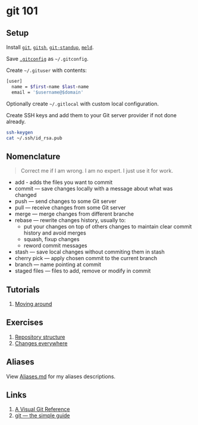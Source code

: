 # git 101

## Setup

Install [`git`](https://git-scm.com/download/linux), [`gitsh`](https://github.com/thoughtbot/gitsh/blob/master/CONTRIBUTING.md#contributing-a-feature), [`git-standup`](https://github.com/kamranahmedse/git-standup), [`meld`](http://meldmerge.org/).

Save [`.gitconfig`](https://github.com/wieczorek1990/dotfiles/blob/master/.gitconfig) as `~/.gitconfig`.

Create `~/.gituser` with contents:

```sh
[user]
  name = $first-name $last-name
  email = '$username@$domain'
```

Optionally create `~/.gitlocal` with custom local configuration.

Create SSH keys and add them to your Git server provider if not done already.

```sh
ssh-keygen
cat ~/.ssh/id_rsa.pub
```

## Nomenclature

> Correct me if I am wrong. I am no expert. I just use it for work.

* add - adds the files you want to commit
* commit — save changes locally with a message about what was changed
* push — send changes to some Git server
* pull — receive changes from some Git server
* merge — merge changes from different branche
* rebase — rewrite changes history, usually to:
  * put your changes on top of others changes to maintain clear commit history and avoid merges
  * squash, fixup changes
  * reword commit messages
* stash — save local changes without commiting them in stash
* cherry pick — apply chosen commit to the current branch
* branch — name pointing at commit
* staged files — files to add, remove or modify in commit

## Tutorials

1. [Moving around](/tutorials/1.md)

## Exercises

1. [Repository structure](/exercises/1.md)
1. [Changes everywhere](/exercises/2.md)

## Aliases

View [Aliases.md](/Aliases.md) for my aliases descriptions.

## Links

1. [A Visual Git Reference](http://marklodato.github.io/visual-git-guide/index-en.html)
2. [git — the simple guide](http://rogerdudler.github.io/git-guide/)


